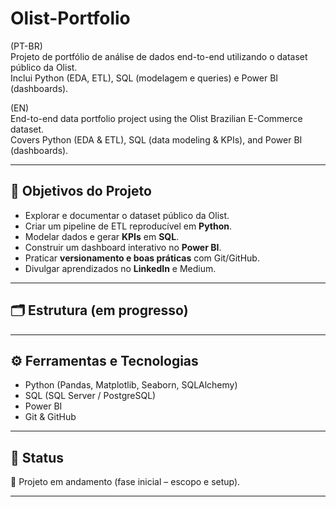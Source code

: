 # Olist-Portfolio
(PT-BR)  
Projeto de portfólio de análise de dados end-to-end utilizando o dataset público da Olist.  
Inclui Python (EDA, ETL), SQL (modelagem e queries) e Power BI (dashboards).

(EN)  
End-to-end data portfolio project using the Olist Brazilian E-Commerce dataset.  
Covers Python (EDA & ETL), SQL (data modeling & KPIs), and Power BI (dashboards).

---

## 🔎 Objetivos do Projeto
- Explorar e documentar o dataset público da Olist.
- Criar um pipeline de ETL reproducível em **Python**.
- Modelar dados e gerar **KPIs** em **SQL**.
- Construir um dashboard interativo no **Power BI**.
- Praticar **versionamento e boas práticas** com Git/GitHub.
- Divulgar aprendizados no **LinkedIn** e Medium.

---

## 🗂 Estrutura (em progresso)

---

## ⚙️ Ferramentas e Tecnologias
- Python (Pandas, Matplotlib, Seaborn, SQLAlchemy)
- SQL (SQL Server / PostgreSQL)
- Power BI
- Git & GitHub

---

## 📌 Status
🚧 Projeto em andamento (fase inicial – escopo e setup).

---
